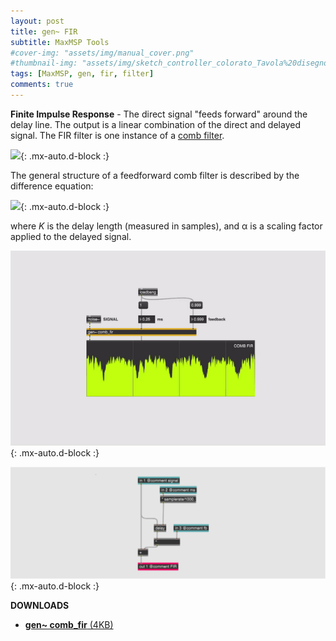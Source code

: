 ```yaml
---
layout: post
title: gen~ FIR
subtitle: MaxMSP Tools
#cover-img: "assets/img/manual_cover.png"
#thumbnail-img: "assets/img/sketch_controller_colorato_Tavola%20disegno%201.png"
tags: [MaxMSP, gen, fir, filter]
comments: true
---
```


**Finite Impulse Response** - The direct signal "feeds forward" around the delay line. The output is a linear combination of the direct and delayed signal. The FIR filter is one instance of a [comb filter](https://velitch.github.io/velitch/2021-10-19-tool_gen_combfilter/).

![](https://upload.wikimedia.org/wikipedia/commons/1/13/Comb_filter_feedforward.svg){: .mx-auto.d-block :}

The general structure of a feedforward comb filter is described by the difference equation:

![](https://wikimedia.org/api/rest_v1/media/math/render/svg/407d8d32def12f79789bde99eccb4d859fd98281){: .mx-auto.d-block :}

where _K_ is the delay length (measured in samples), and α is a scaling factor applied to the delayed signal.

![](https://github.com/Velitch/velitch/blob/main/assets/img/img_maxmsp/gen~%20fir.gif?raw=true){: .mx-auto.d-block :}

![](https://github.com/Velitch/velitch/blob/main/assets/img/img_maxmsp/dsp~%20fir.png?raw=true){: .mx-auto.d-block :}


**DOWNLOADS**

- <a href="https://velitch.github.io/velitch/assets/maxmsp_tools/reverb/comb_fir.zip">**gen~ comb_fir** (4KB)<a/>
